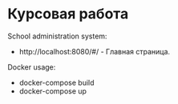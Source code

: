 Курсовая работа
=========================

School administration system:
- http://localhost:8080/#/ - Главная страница.

Docker usage:
- docker-compose build
- docker-compose up
